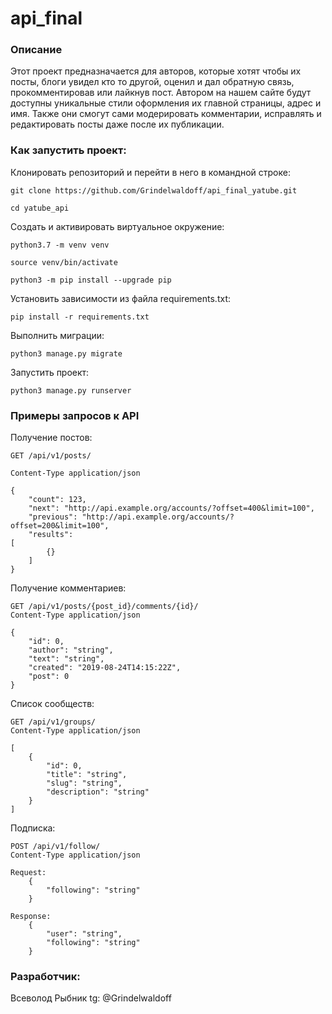 # api_final

### Описание

Этот проект предназначается для авторов, которые хотят чтобы их посты, блоги увидел кто то другой, оценил и дал обратную связь, прокомментировав или лайкнув пост. Автором на нашем сайте будут доступны уникальные стили оформления их главной страницы, адрес и имя. Также они смогут сами модерировать комментарии, исправлять и редактировать посты даже после их публикации.

### Как запустить проект:

Клонировать репозиторий и перейти в него в командной строке:

```
git clone https://github.com/Grindelwaldoff/api_final_yatube.git
```

```
cd yatube_api
```

Cоздать и активировать виртуальное окружение:

```
python3.7 -m venv venv
```

```
source venv/bin/activate
```

```
python3 -m pip install --upgrade pip
```

Установить зависимости из файла requirements.txt:

```
pip install -r requirements.txt
```

Выполнить миграции:

```
python3 manage.py migrate
```

Запустить проект:

```
python3 manage.py runserver
```

### Примеры запросов к API

Получение постов:

```
GET /api/v1/posts/

Content-Type application/json

{
    "count": 123,
    "next": "http://api.example.org/accounts/?offset=400&limit=100",
    "previous": "http://api.example.org/accounts/?offset=200&limit=100",
    "results": 
[
        {}
    ]
}
```

Получение комментариев:

```
GET /api/v1/posts/{post_id}/comments/{id}/
Content-Type application/json

{
    "id": 0,
    "author": "string",
    "text": "string",
    "created": "2019-08-24T14:15:22Z",
    "post": 0
}
```

Список сообществ:

```
GET /api/v1/groups/
Content-Type application/json

[
    {
        "id": 0,
        "title": "string",
        "slug": "string",
        "description": "string"
    }
]
```

Подписка:

```
POST /api/v1/follow/
Content-Type application/json

Request:
    {
        "following": "string"
    }

Response:
    {
        "user": "string",
        "following": "string"
    }
```


### Разработчик:
Всеволод Рыбник tg: @Grindelwaldoff
